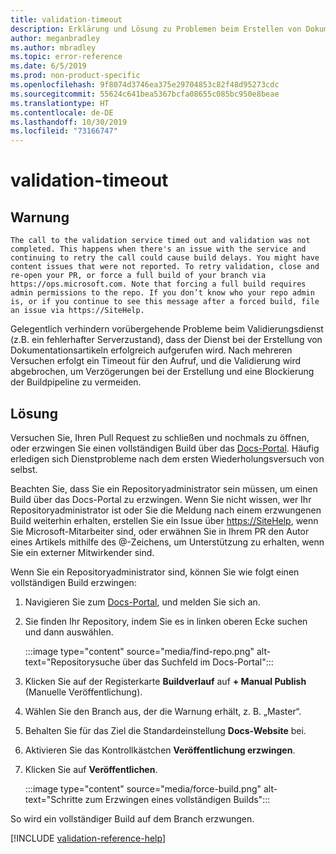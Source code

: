 ```yaml
---
title: validation-timeout
description: Erklärung und Lösung zu Problemen beim Erstellen von Dokumentationsartikeln – validation-timeout
author: meganbradley
ms.author: mbradley
ms.topic: error-reference
ms.date: 6/5/2019
ms.prod: non-product-specific
ms.openlocfilehash: 9f8074d3746ea375e29704853c82f48d95273cdc
ms.sourcegitcommit: 55624c641bea5367bcfa08655c085bc950e8beae
ms.translationtype: HT
ms.contentlocale: de-DE
ms.lasthandoff: 10/30/2019
ms.locfileid: "73166747"
---
```

# <a name="validation-timeout"></a>validation-timeout

## <a name="warning"></a>Warnung

`The call to the validation service timed out and validation was not completed. This happens when there's an issue with the service and continuing to retry the call could cause build delays. You might have content issues that were not reported. To retry validation, close and re-open your PR, or force a full build of your branch via https://ops.microsoft.com. Note that forcing a full build requires admin permissions to the repo. If you don’t know who your repo admin is, or if you continue to see this message after a forced build, file an issue via https://SiteHelp.`

Gelegentlich verhindern vorübergehende Probleme beim Validierungsdienst (z.B. ein fehlerhafter Serverzustand), dass der Dienst bei der Erstellung von Dokumentationsartikeln erfolgreich aufgerufen wird. Nach mehreren Versuchen erfolgt ein Timeout für den Aufruf, und die Validierung wird abgebrochen, um Verzögerungen bei der Erstellung und eine Blockierung der Buildpipeline zu vermeiden.

## <a name="resolution"></a>Lösung

Versuchen Sie, Ihren Pull Request zu schließen und nochmals zu öffnen, oder erzwingen Sie einen vollständigen Build über das [Docs-Portal](https://ops.microsoft.com/#/). Häufig erledigen sich Dienstprobleme nach dem ersten Wiederholungsversuch von selbst.

Beachten Sie, dass Sie ein Repositoryadministrator sein müssen, um einen Build über das Docs-Portal zu erzwingen. Wenn Sie nicht wissen, wer Ihr Repositoryadministrator ist oder Sie die Meldung nach einem erzwungenen Build weiterhin erhalten, erstellen Sie ein Issue über [https://SiteHelp](https://SiteHelp), wenn Sie Microsoft-Mitarbeiter sind, oder erwähnen Sie in Ihrem PR den Autor eines Artikels mithilfe des @-Zeichens, um Unterstützung zu erhalten, wenn Sie ein externer Mitwirkender sind.

Wenn Sie ein Repositoryadministrator sind, können Sie wie folgt einen vollständigen Build erzwingen:

1. Navigieren Sie zum [Docs-Portal](https://ops.microsoft.com/#/), und melden Sie sich an.
1. Sie finden Ihr Repository, indem Sie es in linken oberen Ecke suchen und dann auswählen.

   :::image type="content" source="media/find-repo.png" alt-text="Repositorysuche über das Suchfeld im Docs-Portal":::
1. Klicken Sie auf der Registerkarte **Buildverlauf** auf **+ Manual Publish** (Manuelle Veröffentlichung).
1. Wählen Sie den Branch aus, der die Warnung erhält, z. B. „Master“.
1. Behalten Sie für das Ziel die Standardeinstellung **Docs-Website** bei.
1. Aktivieren Sie das Kontrollkästchen **Veröffentlichung erzwingen**.
1. Klicken Sie auf **Veröffentlichen**.

   :::image type="content" source="media/force-build.png" alt-text="Schritte zum Erzwingen eines vollständigen Builds":::

So wird ein vollständiger Build auf dem Branch erzwungen.

<!--make sure to add this file to your includes folder and verify the path-->
[!INCLUDE [validation-reference-help](includes/validation-reference-help.md)]
